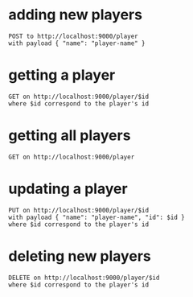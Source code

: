 adding new players
==================
    POST to http://localhost:9000/player 
    with payload { "name": "player-name" }


getting a player
=================
    GET on http://localhost:9000/player/$id
    where $id correspond to the player's id


getting all players
===================
    GET on http://localhost:9000/player    


updating a player
=================
    PUT on http://localhost:9000/player/$id
    with payload { "name": "player-name", "id": $id }
    where $id correspond to the player's id
    

deleting new players
====================
    DELETE on http://localhost:9000/player/$id
    where $id correspond to the player's id    